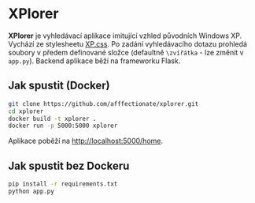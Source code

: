 ﻿# XPlorer
**XPlorer** je vyhledávací aplikace imitující vzhled původních Windows XP. Vychází ze stylesheetu [XP.css](https://botoxparty.github.io/XP.css/). Po zadání vyhledávacího dotazu prohledá soubory v předem definované složce (defaultně `\zvířátka` - lze změnit v `app.py`). Backend aplikace běží na frameworku Flask.

## Jak spustit (Docker)

```bash
git clone https://github.com/afffectionate/xplorer.git
cd xplorer
docker build -t xplorer .
docker run -p 5000:5000 xplorer
```

Aplikace poběží na [http://localhost:5000/home](http://localhost:5000/home).

## Jak spustit bez Dockeru

```bash
pip install -r requirements.txt
python app.py
```
